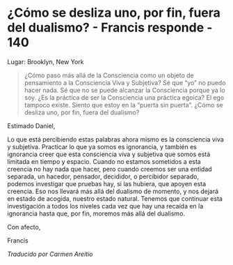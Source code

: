 # ¿Cómo se desliza uno, por fin, fuera del dualismo? - Francis responde - 140

Lugar: Brooklyn, New York

>¿Cómo paso más allá de la Consciencia como un objeto de pensamiento a la Consciencia Viva y Subjetiva? Sé que “yo” no puedo hacer nada. Sé que no se puede alcanzar la Consciencia porque ya lo soy. ¿Es la práctica de ser la Consciencia una práctica egoica? El ego tampoco existe. Siento que estoy en la “puerta sin puerta”. ¿Cómo se desliza uno, por fin, fuera del dualismo?

Estimado Daniel,

Lo que está percibiendo estas palabras ahora mismo es la consciencia viva y subjetiva. Practicar lo que ya somos es ignorancia, y también es ignorancia creer que esta consciencia viva y subjetiva que somos está limitada en tiempo y espacio. Cuando no estamos sometidos a esta creencia no hay nada que hacer, pero cuando creemos ser una entidad separada, un hacedor, pensador, decididor, o percibidor separado, podemos investigar que pruebas hay, si las hubiera, que apoyen esta creencia. Eso nos llevará más allá del dualismo de momento, y nos dejará en estado de acogida, nuestro estado natural. Tenemos que continuar esta investigación a todos los niveles cada vez que hay una recaída en la ignorancia hasta que, por fin, moremos más allá del dualismo.

Con afecto,

Francis

_Traducido por Carmen Areitio_